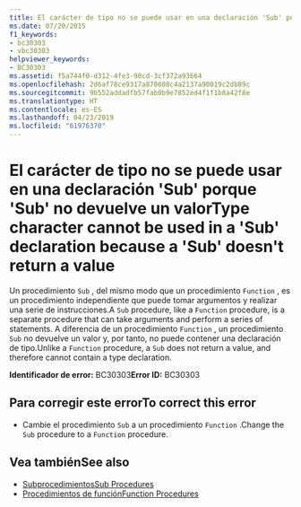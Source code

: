 ```yaml
---
title: El carácter de tipo no se puede usar en una declaración 'Sub' porque 'Sub' no devuelve un valor
ms.date: 07/20/2015
f1_keywords:
- bc30303
- vbc30303
helpviewer_keywords:
- BC30303
ms.assetid: f5a744f0-d312-4fe3-90cd-3cf372a93664
ms.openlocfilehash: 2d6af78ce9317a878608c4a2137a90019c2db89c
ms.sourcegitcommit: 9b552addadfb57fab0b9e7852ed4f1f1b8a42f8e
ms.translationtype: HT
ms.contentlocale: es-ES
ms.lasthandoff: 04/23/2019
ms.locfileid: "61976370"
---
```

# <a name="type-character-cannot-be-used-in-a-sub-declaration-because-a-sub-doesnt-return-a-value"></a><span data-ttu-id="ea3a1-102">El carácter de tipo no se puede usar en una declaración 'Sub' porque 'Sub' no devuelve un valor</span><span class="sxs-lookup"><span data-stu-id="ea3a1-102">Type character cannot be used in a 'Sub' declaration because a 'Sub' doesn't return a value</span></span>
<span data-ttu-id="ea3a1-103">Un procedimiento `Sub` , del mismo modo que un procedimiento `Function` , es un procedimiento independiente que puede tomar argumentos y realizar una serie de instrucciones.</span><span class="sxs-lookup"><span data-stu-id="ea3a1-103">A `Sub` procedure, like a `Function` procedure, is a separate procedure that can take arguments and perform a series of statements.</span></span> <span data-ttu-id="ea3a1-104">A diferencia de un procedimiento `Function` , un procedimiento `Sub` no devuelve un valor y, por tanto, no puede contener una declaración de tipo.</span><span class="sxs-lookup"><span data-stu-id="ea3a1-104">Unlike a `Function` procedure, a `Sub` does not return a value, and therefore cannot contain a type declaration.</span></span>  
  
 <span data-ttu-id="ea3a1-105">**Identificador de error:** BC30303</span><span class="sxs-lookup"><span data-stu-id="ea3a1-105">**Error ID:** BC30303</span></span>  
  
## <a name="to-correct-this-error"></a><span data-ttu-id="ea3a1-106">Para corregir este error</span><span class="sxs-lookup"><span data-stu-id="ea3a1-106">To correct this error</span></span>  
  
- <span data-ttu-id="ea3a1-107">Cambie el procedimiento `Sub` a un procedimiento `Function` .</span><span class="sxs-lookup"><span data-stu-id="ea3a1-107">Change the `Sub` procedure to a `Function` procedure.</span></span>  
  
## <a name="see-also"></a><span data-ttu-id="ea3a1-108">Vea también</span><span class="sxs-lookup"><span data-stu-id="ea3a1-108">See also</span></span>

- [<span data-ttu-id="ea3a1-109">Subprocedimientos</span><span class="sxs-lookup"><span data-stu-id="ea3a1-109">Sub Procedures</span></span>](../../visual-basic/programming-guide/language-features/procedures/sub-procedures.md)
- [<span data-ttu-id="ea3a1-110">Procedimientos de función</span><span class="sxs-lookup"><span data-stu-id="ea3a1-110">Function Procedures</span></span>](../../visual-basic/programming-guide/language-features/procedures/function-procedures.md)
